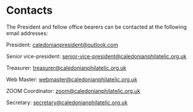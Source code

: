 # Contacts

The President and fellow office bearers can be contacted at the following email addresses:

President: <a href="mailto:caledonianpresident@outlook.com">caledonianpresident@outlook.com</a>

Senior vice-president: <a href="mailto:senior-vice-president@caledonianphilatelic.org.uk">senior-vice-president@caledonianphilatelic.org.uk</a>

Treasurer: <a href="mailto:treasurer@caledonianphilatelic.org.uk">treasurer@caledonianphilatelic.org.uk</a>

Web Master: <a href="mailto:webmaster@caledonianphilatelic.org.uk">webmaster@caledonianphilatelic.org.uk</a>

ZOOM Coordinator: <a href="mailto:zoom@caledonianphilatelic.org.uk">zoom@caledonianphilatelic.org.uk</a>

Secretary: <a href="mailto:secretary@caledonianphilatelic.org.uk">secretary@caledonianphilatelic.org.uk</a>
